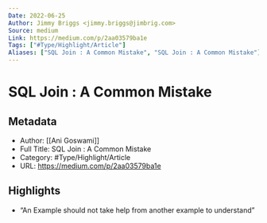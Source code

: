 ```yaml
---
Date: 2022-06-25
Author: Jimmy Briggs <jimmy.briggs@jimbrig.com>
Source: medium
Link: https://medium.com/p/2aa03579ba1e
Tags: ["#Type/Highlight/Article"]
Aliases: ["SQL Join : A Common Mistake", "SQL Join : A Common Mistake"]
---
```

# SQL Join : A Common Mistake

## Metadata
- Author: [[Ani Goswami]]
- Full Title: SQL Join : A Common Mistake
- Category: #Type/Highlight/Article
- URL: https://medium.com/p/2aa03579ba1e

## Highlights
- “An Example should not take help from another example to understand”
